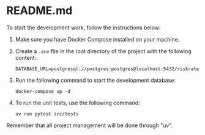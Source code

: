 # README.md

To start the development work, follow the instructions below:

1. Make sure you have Docker Compose installed on your machine.

2. Create a `.env` file in the root directory of the project with the following content:

    ```
    DATABASE_URL=postgresql://postgres:postgres@localhost:5432/riskrate_dev
    ```

3. Run the following command to start the development database:

    ```
    docker-compose up -d
    ```

4. To run the unit tests, use the following command:

    ```
    uv run pytest src/tests
    ```

Remember that all project management will be done through "uv".